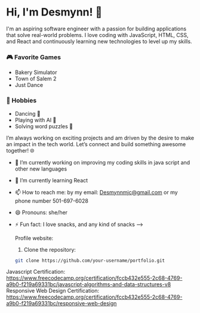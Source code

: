 
# Hi, I'm Desmynn! 👋

I'm an aspiring software engineer with a passion for building applications that solve real-world problems. I love coding with JavaScript, HTML, CSS, and React and continuously learning new technologies to level up my skills.

### 🎮 Favorite Games
- Bakery Simulator
- Town of Salem 2
- Just Dance

### 🌟 Hobbies
- Dancing 💃
- Playing with AI 🤖
- Solving word puzzles 🧩

I’m always working on exciting projects and am driven by the desire to make an impact in the tech world. Let’s connect and build something awesome together! 🌐

- 🔭 I’m currently working on improving my coding skills in java script and other new languages
- 🌱 I’m currently learning React
- 📫 How to reach me: by my email: Desmynnmjc@gmail.com or my phone number 501-697-6028
- 😄 Pronouns: she/her
- ⚡ Fun fact: I love snacks, and any kind of snacks
-->

  Profile website:
  1. Clone the repository:
   ```bash
   git clone https://github.com/your-username/portfolio.git


Javascript Certification: https://www.freecodecamp.org/certification/fccb432e555-2c68-4769-a9b0-f219a69331bc/javascript-algorithms-and-data-structures-v8
Responsive Web Design Certification: https://www.freecodecamp.org/certification/fccb432e555-2c68-4769-a9b0-f219a69331bc/responsive-web-design
